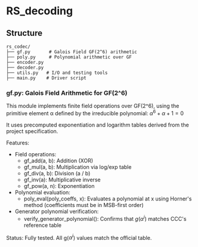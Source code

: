 # RS_decoding



## Structure
```
rs_codec/
├── gf.py       # Galois Field GF(2^6) arithmetic
├── poly.py     # Polynomial arithmetic over GF
├── encoder.py 
├── decoder.py 
├── utils.py   # I/O and testing tools
├── main.py    # Driver script
```

### gf.py: Galois Field Arithmetic for GF(2^6)

This module implements finite field operations over GF(2^6), using the primitive element α defined by the irreducible polynomial:
    $\alpha^6 + \alpha + 1 = 0$

It uses precomputed exponentiation and logarithm tables derived from the project specification.

Features:
- Field operations:
    - gf_add(a, b): Addition (XOR)
    - gf_mul(a, b): Multiplication via log/exp table
    - gf_div(a, b): Division (a / b)
    - gf_inv(a): Multiplicative inverse
    - gf_pow(a, n): Exponentiation
- Polynomial evaluation:
    - poly_eval(poly_coeffs, x): Evaluates a polynomial at x using Horner's method
      (coefficients must be in MSB-first order)
- Generator polynomial verification:
    - verify_generator_polynomial(): Confirms that $g(\alpha^i)$ matches CCC's reference table

Status: Fully tested. All g($\alpha^i$) values match the official table.
